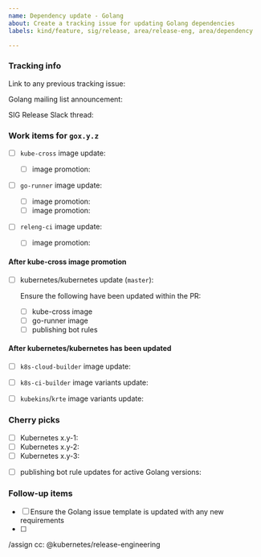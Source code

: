```yaml
---
name: Dependency update - Golang
about: Create a tracking issue for updating Golang dependencies
labels: kind/feature, sig/release, area/release-eng, area/dependency

---
```

<!--
Please only use this template if you are a Release Manager updating
Golang dependencies.
-->

### Tracking info

Link to any previous tracking issue: 

Golang mailing list announcement: 

SIG Release Slack thread: 

### Work items for `gox.y.z`

<!-- Example: https://github.com/kubernetes/release/pull/1732 -->
- [ ] `kube-cross` image update: 

  <!-- Example: https://github.com/kubernetes/k8s.io/pull/1423 -->
  - [ ] image promotion: 

<!-- Example: https://github.com/kubernetes/release/pull/1780 -->
- [ ] `go-runner` image update: 

  <!-- Example: https://github.com/kubernetes/k8s.io/pull/1449 -->
  - [ ] image promotion: 

  <!-- Example: https://github.com/kubernetes/k8s.io/pull/1423 -->
  - [ ] image promotion: 

<!-- Example: https://github.com/kubernetes/release/pull/1732 -->
- [ ] `releng-ci` image update: 

  <!-- Example: https://github.com/kubernetes/k8s.io/pull/1423 -->
  - [ ] image promotion: 

#### After kube-cross image promotion

<!-- Example: https://github.com/kubernetes/kubernetes/pull/95776 -->
- [ ] kubernetes/kubernetes update (`master`): 

  Ensure the following have been updated within the PR:

  - [ ] kube-cross image
  - [ ] go-runner image
  - [ ] publishing bot rules

#### After kubernetes/kubernetes has been updated

<!-- Example: https://github.com/kubernetes/release/pull/1784 -->
- [ ] `k8s-cloud-builder` image update: 

<!-- Example: https://github.com/kubernetes/release/pull/1784 -->
- [ ] `k8s-ci-builder` image variants update: 

<!-- Example: https://github.com/kubernetes/test-infra/pull/20038 -->
- [ ] `kubekins`/`krte` image variants update: 

### Cherry picks

<!--
Depending on the Golang release type, this section may not be required.

General rule of thumb:
Only cherry pick Golang patch releases to branches that have the same Golang
minor release version.

Concrete example:
At the time of this template's creation, go1.15.5 was just merged on our
primary development branch and the following Golang versions were active on
in-support kubernetes/kubernetes release branches:
- `master`: go1.15.5
- `release-1.19`: go1.15.2
- `release-1.18`: go1.13.15
- `release-1.17`: go1.13.15

In this case, we would only cherry pick the go1.15.5 to the `release-1.19`
branch, since it is the only other branch with a go1.15 minor version on it.
-->

- [ ] Kubernetes x.y-1: 
- [ ] Kubernetes x.y-2: 
- [ ] Kubernetes x.y-3: 

<!--
  If the Golang version of the active development branch (`master`) is newer than
any of the Golang versions on _active_ release branches, then the current
Golang versions for all release branches need to be updated within publishing
bot rules.
  Concrete example:
  - `master` was just updated from go1.16.6 to go1.16.7
  - cherry picks were issued to the 1.22 and 1.21 branches
  - `release-1.20` was also updated from go1.15.14 to go1.15.15
  - these changes were cherry picked to the 1.19 branch

  In this case, because we updated the default go version on `master` to
go1.16.7, there's no action required for staging repositories using go1.16.
  However, for staging repository branches using go1.15, the `master` branch's
publishing bot rules need to be updated to learn about the Golang update that
happened for the 1.20 and 1.19 Kubernetes release branches.
  PR: https://github.com/kubernetes/kubernetes/pull/104226
-->
- [ ] publishing bot rule updates for active Golang versions: 


### Follow-up items

<!--
Use this section to list out process improvements or items that need to be
addressed before the next Golang update.
-->

- [ ] Ensure the Golang issue template is updated with any new requirements
- [ ] 

/assign
cc: @kubernetes/release-engineering
